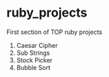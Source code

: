 # ruby_projects
First section of TOP ruby projects
1. Caesar Cipher
2. Sub Strings
3. Stock Picker
4. Bubble Sort
